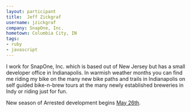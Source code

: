```yaml
---
layout: participant
title:  Jeff Zickgraf
username: jzickgraf
company: SnapOne, Inc.
hometown: Columbia City, IN
tags:
- ruby
- javascript
---
```


<!-- Tell us a little about yourself. -->

I work for SnapOne, Inc. which is based out of New Jersey but has a small developer office in Indianapolis. In warmish weather months you can find me riding my bike on the many new bike paths and trails in Indianapolis on self guided bike-n-brew tours at the many newly established breweries in Indy or riding just for fun. 

<!-- Tell us something interesting. -->

New season of Arrested development begins [May 26th](http://movies.netflix.com/movie/Arrested-Development/70140358?mqso=81003611).
